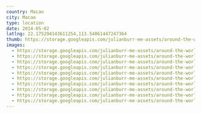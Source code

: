 ```yaml
---
country: Macao
city: Macao
type: location
date: 2014-05-02
latlng: 22.175294143611254,113.54061447247364
thumb: https://storage.googleapis.com/julianburr-me-assets/around-the-world/macao/macao/IMG_4581--thumb.JPG
images:
  - https://storage.googleapis.com/julianburr-me-assets/around-the-world/macao/macao/IMG_4680.JPG
  - https://storage.googleapis.com/julianburr-me-assets/around-the-world/macao/macao/IMG_4616.JPG
  - https://storage.googleapis.com/julianburr-me-assets/around-the-world/macao/macao/IMG_4620.JPG
  - https://storage.googleapis.com/julianburr-me-assets/around-the-world/macao/macao/IMG_4590.JPG
  - https://storage.googleapis.com/julianburr-me-assets/around-the-world/macao/macao/IMG_4642.JPG
  - https://storage.googleapis.com/julianburr-me-assets/around-the-world/macao/macao/IMG_4581.JPG
  - https://storage.googleapis.com/julianburr-me-assets/around-the-world/macao/macao/IMG_4608.JPG
  - https://storage.googleapis.com/julianburr-me-assets/around-the-world/macao/macao/IMG_4609.JPG
  - https://storage.googleapis.com/julianburr-me-assets/around-the-world/macao/macao/IMG_4660.JPG
  - https://storage.googleapis.com/julianburr-me-assets/around-the-world/macao/macao/IMG_4625.JPG
---
```

